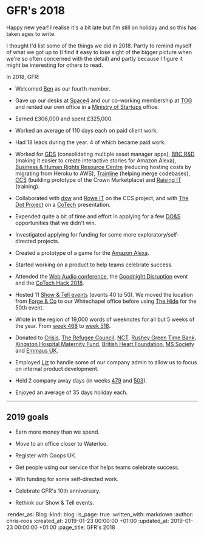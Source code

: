 # GFR's 2018

Happy new year! I realise it's a bit late but I'm still on holiday and so this has taken ages to write.

I thought I'd list some of the things we did in 2018. Partly to remind myself of what we got up to (I find it easy to lose sight of the bigger picture when we're so often concerned with the detail) and partly because I figure it might be interesting for others to read.

In 2018, GFR:

* Welcomed [Ben][ben-griffiths] as our fourth member.

* Gave up our desks at [Space4][space4] and our co-working membership at [TOG][tog] and rented our own office in a [Ministry of Startups][mos] office.

* Earned £306,000 and spent £325,000.

* Worked an average of 110 days each on paid client work.

* Had 18 leads during the year. 4 of which became paid work.

* Worked for [GDS][gds] (consolidating multiple asset manager apps), [BBC R&D][bbc-rd] (making it easier to create interactive stories for Amazon Alexa), [Business & Human Rights Resource Centre][bhrrc] (reducing hosting costs by migrating from Heroku to AWS), [Trainline][trainline] (helping merge codebases), [CCS][ccs] (building prototype of the Crown Marketplace) and [Raising IT][raising-it] (training).

* Collaborated with [dxw][dxw] and [Rowe IT][rowe-it] on the CCS project, and with [The Dot Project][the-dot-project] on a [CoTech][cotech] presentation.

* Expended quite a bit of time and effort in applying for a few [DO&S][dos] opportunities that we didn't win.

* Investigated applying for funding for some more exploratory/self-directed projects.

* Created a prototype of a game for the [Amazon Alexa][alexa].

* Started working on a product to help teams celebrate success.

* Attended the [Web Audio conference][web-audio-conf], the [Goodnight Disruption][goodnight-disruption] event and the [CoTech Hack 2018][cotech-hack].

* Hosted 11 [Show & Tell events][show-and-tell-events] (events 40 to 50). We moved the location from [Forge & Co][forge-and-co] to our Whitechapel office before using [The Hide][the-hide] for the 50th event.

* Wrote in the region of 19,000 words of weeknotes for all but 5 weeks of the year. From [week 468][week-468] to [week 518][week-518].

* Donated to [Crisis][crisis], [The Refugee Council][refugee-council], [NCT][nct], [Rushey Green Time Bank][rgtb], [Kingston Hospital Maternity Fund][kingston-maternity-fund], [British Heart Foundation][bhf], [MS Society][ms-society] and [Emmaus UK][emmaus].

* Employed [Liz][liz-griffiths] to handle some of our company admin to allow us to focus on internal product development.

* Held 2 company away days (in weeks [479][week-479] and [503][week-503]).

* Enjoyed an average of 35 days holiday each.

---

## 2019 goals

* Earn more money than we spend.

* Move to an office closer to Waterloo.

* Register with Coops UK.

* Get people using our service that helps teams celebrate success.

* Win funding for some self-directed work.

* Celebrate GFR's 10th anniversary.

* Rethink our Show & Tell events.

[alexa]: https://developer.amazon.com/alexa
[bbc-rd]: http://www.bbc.co.uk/rd
[ben-griffiths]: /ben-griffiths
[bhf]: https://www.bhf.org.uk/
[bhrrc]: https://www.business-humanrights.org/
[ccs]: https://www.gov.uk/government/organisations/crown-commercial-service
[cotech-hack]: https://wiki.coops.tech/wiki/CoTech_Hack_2018
[CoTech]: https://www.coops.tech/
[crisis]: https://www.crisis.org.uk/
[dos]: https://www.digitalmarketplace.service.gov.uk/digital-outcomes-and-specialists/opportunities
[dxw]: https://www.dxw.com/
[emmaus]: https://www.emmaus.org.uk/
[forge-and-co]: http://forgeandco.co.uk/
[gds]: https://gds.blog.gov.uk/
[goodnight-disruption]: https://londontechweek.com/event/goodnight-disruption-a-tech-week-party-by-cotech-innovation
[kingston-maternity-fund]: https://www.kingstonmaternity.org.uk/about-the-unit/kingston-hospital-charity-maternity-fund.aspx
[liz-griffiths]: https://twitter.com/elderberry
[mos]: https://ministryofstartups.com/
[ms-society]: https://www.mssociety.org.uk/
[nct]: https://www.nct.org.uk/
[raising-it]: https://www.raisingit.com/
[refugee-council]: https://www.refugeecouncil.org.uk/
[rgtb]: https://www.rgtb.org.uk/
[rowe-it]: http://www.roweit.co.uk/
[show-and-tell-events]: /show-and-tell-events
[space4]: http://space4.tech/
[the-dot-project]: http://www.thedotproject.co/
[the-hide]: https://www.thehidehoxton.com/
[tog]: https://www.theofficegroup.co.uk/
[trainline]: https://www.thetrainline.com/
[web-audio-conf]: https://webaudioconf.com/
[week-468]: /week-468
[week-479]: /week-479
[week-503]: /week-503
[week-518]: /week-518

:render_as: Blog
:kind: blog
:is_page: true
:written_with: markdown
:author: chris-roos
:created_at: 2019-01-23 00:00:00 +01:00
:updated_at: 2019-01-23 00:00:00 +01:00
:page_title: GFR's 2018
